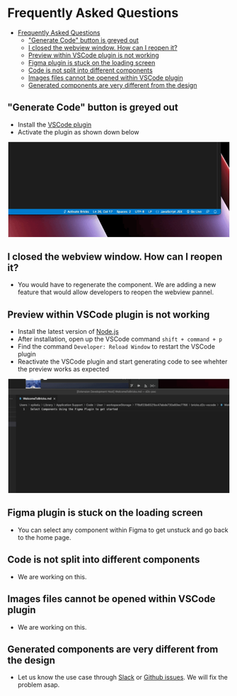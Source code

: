 # Frequently Asked Questions
- [Frequently Asked Questions](#frequently-asked-questions)
  - ["Generate Code" button is greyed out](#generate-code-button-is-greyed-out)
  - [I closed the webview window. How can I reopen it?](#i-closed-the-webview-window-how-can-i-reopen-it)
  - [Preview within VSCode plugin is not working](#preview-within-vscode-plugin-is-not-working)
  - [Figma plugin is stuck on the loading screen](#figma-plugin-is-stuck-on-the-loading-screen)
  - [Code is not split into different components](#code-is-not-split-into-different-components)
  - [Images files cannot be opened within VSCode plugin](#images-files-cannot-be-opened-within-vscode-plugin)
  - [Generated components are very different from the design](#generated-components-are-very-different-from-the-design)

## "Generate Code" button is greyed out
- Install the [VSCode plugin](#https://marketplace.visualstudio.com/items?itemName=Bricks.d2c-vscode)
- Activate the plugin as shown down below
<p align="center">
<img src="../assets/vscode-plugin-activation.gif" width="500" />
</p>

## I closed the webview window. How can I reopen it?
- You would have to regenerate the component. We are adding a new feature that would allow developers to reopen the webview pannel.

## Preview within VSCode plugin is not working
- Install the latest version of [Node.js](https://nodejs.org/en)
- After installation, open up the VSCode command `shift + command + p` 
- Find the command `Developer: Reload Window` to restart the VSCode plugin
- Reactivate the VSCode plugin and start generating code to see whehter the preview works as expected
<p align="center">
<img src="../assets/vscode-plugin-reload-window.gif" width="500" />
</p>


## Figma plugin is stuck on the loading screen
- You can select any component within Figma to get unstuck and go back to the home page.

## Code is not split into different components
- We are working on this.

## Images files cannot be opened within VSCode plugin
- We are working on this.

## Generated components are very different from the design
- Let us know the use case through [Slack](#https://join.slack.com/t/brickscommunity/shared_invite/zt-1pb2hy3h2-9rDYWMZdHKxHblzUG0CpTQ) or [Github issues](#https://github.com/bricks-cloud/bricks/issues). We will fix the problem asap.